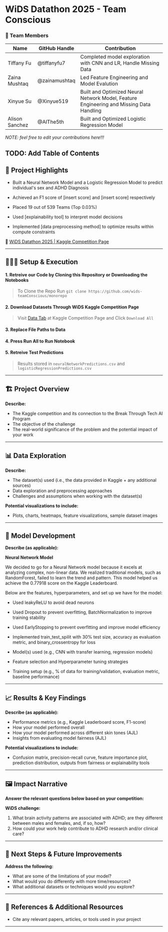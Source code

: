 # WiDS Datathon 2025 - Team Conscious

### **👥 Team Members**

| Name | GitHub Handle | Contribution |
| ----- | ----- | ----- |
| Tiffany Fu | @tiffanyfu7 | Completed model exploration with CNN and LR, Handle Missing Data |
| Zaina Mushtaq | @zainamushtaq | Led Feature Engineering and Model Evalution |
| Xinyue Su | @Xinyue519 | Built and Optimized Neural Network Model, Feature Engineering and Missing Data Handling |
| Alison Sanchez | @AlThe5th | Built and Optimized Logistic Regression Model |

*NOTE: feel free to edit your contributions here!!!*

## TODO: Add Table of Contents

## **🎯 Project Highlights**
* Built a Neural Network Model and a Logistic Regression Model to predict individual's sex and ADHD Diagnosis
* Achieved an F1 score of \[insert score\] and \[insert score\] respectively
* Placed 19 out of 539 Teams (Top 0.03%)
  
* Used \[explainability tool\] to interpret model decisions
* Implemented \[data preprocessing method\] to optimize results within compute constraints


🔗 [WiDS Datathon 2025 | Kaggle Competition Page](https://www.kaggle.com/competitions/widsdatathon2025/overview)

---

## **👩🏽‍💻 Setup & Execution**
#### 1. Retreive our Code by Cloning this Repository or Downloading the Notebooks

  > To Clone the Repo Run `git clone https://github.com/wids-teamConscious/monorepo`


#### 2. Download Datasets Through WiDS Kaggle Competition Page
   
> Visit [Data Tab](https://www.kaggle.com/competitions/widsdatathon2025/data) at Kaggle Competition Page and Click `Download All`

#### 3. Replace File Paths to Data

#### 4. Press Run All to Run Notebook

#### 5. Retreive Test Predictions 
> Results stored in `neuralNetworkPredictions.csv` and `logisticRegressionPredictions.csv`
---

## **🏗️ Project Overview**

**Describe:**

* The Kaggle competition and its connection to the Break Through Tech AI Program
* The objective of the challenge
* The real-world significance of the problem and the potential impact of your work

---

## **📊 Data Exploration**

**Describe:**

* The dataset(s) used (i.e., the data provided in Kaggle \+ any additional sources)
* Data exploration and preprocessing approaches
* Challenges and assumptions when working with the dataset(s)

**Potential visualizations to include:**

* Plots, charts, heatmaps, feature visualizations, sample dataset images

---

## **🧠 Model Development**

**Describe (as applicable):**

**Neural Network Model**

We decided to go for a Neural Network model because it excels at analyzing complex, non-linear data. We realized traditional models, such as RandomForest, failed to learn the trend and pattern. This model helped us achieve the 0.77918 score on the Kaggle Leaderboard.

Below are the features, hyperparameters, and set up we have for the model:

* Used leakyReLU to avoid dead neurons
* Used Dropout to prevent overfitting, BatchNormalization to improve training stability
* Used EarlyStopping to prevent overfitting and improve model efficiency
* Implemented train_test_spilit with 30% test size, accuracy as evaluation metric, and binary_crossentropy for loss

  

* Model(s) used (e.g., CNN with transfer learning, regression models)
* Feature selection and Hyperparameter tuning strategies
* Training setup (e.g., % of data for training/validation, evaluation metric, baseline performance)

---

## **📈 Results & Key Findings**

**Describe (as applicable):**

* Performance metrics (e.g., Kaggle Leaderboard score, F1-score)
* How your model performed overall
* How your model performed across different skin tones (AJL)
* Insights from evaluating model fairness (AJL)


**Potential visualizations to include:**

* Confusion matrix, precision-recall curve, feature importance plot, prediction distribution, outputs from fairness or explainability tools

---

## **🖼️ Impact Narrative**

**Answer the relevant questions below based on your competition:**

**WiDS challenge:**

1. What brain activity patterns are associated with ADHD; are they different between males and females, and, if so, how?
2. How could your work help contribute to ADHD research and/or clinical care?

---

## **🚀 Next Steps & Future Improvements**

**Address the following:**
* What are some of the limitations of your model?
* What would you do differently with more time/resources?
* What additional datasets or techniques would you explore?

---

## **📄 References & Additional Resources**

* Cite any relevant papers, articles, or tools used in your project

---
